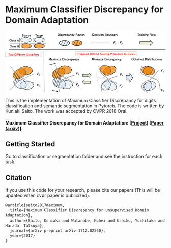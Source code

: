 # Maximum Classifier Discrepancy for Domain Adaptation
<img src='imgs/overview.png' align="center" width=800>

This is the implementation of Maximum Classifier Discrepancy for digits classification and semantic segmentation in Pytorch.
The code is written by Kuniaki Saito. The work was accepted by CVPR 2018 Oral.
#### Maximum Classifier Discrepancy for Domain Adaptation: [[Project]](https://mil-tokyo.github.io/MCD_DA/) [[Paper (arxiv)]](https://arxiv.org/abs/1712.02560).

## Getting Started
Go to classification or segmentation folder and see the instruction for each task.
## Citation
If you use this code for your research, please cite our papers (This will be updated when cvpr paper is publicized).
```
@article{saito2017maximum,
  title={Maximum Classifier Discrepancy for Unsupervised Domain Adaptation},
  author={Saito, Kuniaki and Watanabe, Kohei and Ushiku, Yoshitaka and Harada, Tatsuya},
  journal={arXiv preprint arXiv:1712.02560},
  year={2017}
}
```
